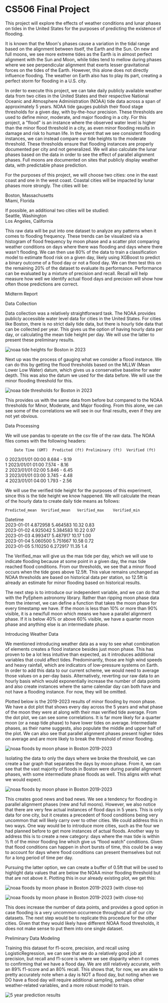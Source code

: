 # CS506 Final Project

This project will explore the effects of weather conditions and lunar phases on tides in the United States for the purposes of predicting the existence of flooding.  

It is known that the Moon's phases cause a variation in the tidal range based on the alignment between itself, the Earth and the Sun. On new and full moons, we see more extreme tides as the Earth is in almost perfect alignment with the Sun and Moon, while tides tend to mellow during phases where we see perpendicular alignment that exerts lesser gravitational forces on the tides of the Earth. However, this alone does not directly influence flooding. The weather on Earth also has to play its part, creating a perfect storm for flooding in a U.S. city.

In order to execute this project, we can take daily publicly available weather data from two cities in the United States and their respective National Oceanic and Atmosphere Administration (NOAA) tide data across a span of approximately 5 years. NOAA tide gauges publish their flood stage thresholds for a given day, with by-the-hour precision. These thresholds are used to define minor, moderate, and major flooding in a city. For this project, a "flood" is an instance where the observed water level is higher than the minor flood threshold in a city, as even minor flooding results in damage and risk to human life. In the event that we see consistent flooding instances, we can instead compare our tide heights to the moderate threshold. These thresholds ensure that flooding instances are properly documented per city and not generalized. We will also calculate the lunar phases based on the data in order to see the effect of parallel alignment phases. Full moons are documented on sites that publicly display weather data, with predictable phase prediction.

For the purposes of this project, we will choose two cities: one in the east coast and one in the west coast. Coastal cities will be impacted by lunar phases more strongly. The cities will be:

Boston, Massachusetts  
Miami, Florida  

If possible, an additional two cities will be studied:  
Seattle, Washington  
Los Angeles, California     

This raw data will be put into one dataset to analyze any patterns when it comes to flooding frequency. These trends can be visualized via a histogram of flood frequency by moon phase and a scatter plot comparing weather conditions on days where there was flooding and days where there wasn't flooding. We can then use 80% of the data to train a classification model to estimate flood risk on a given day, likely using XGBoost to predict a binary outcome of a flood day or not a flood day. We can then test this on the remaining 20% of the dataset to evaluate its performance. Performance can be evaluated by a mixture of precision and recall. Recall will help measure how well we identify actual flood days and precision will show how often those predictions are correct.

Midterm Report

Data Collection

Data collection was a relatively straightforward task. The NOAA provides publicly accessible water level data for cities in the United States. For cities like Boston, there is no strict daily tide data, but there is hourly tide data that can be collected per year. This gives us the option of having hourly data per day, or calculating the mean tide height per day. We will use the latter to present these preliminary results.

![noaa tide heights for Boston in 2023](noaa_tide_heights.png)

Next up was the process of gauging what we consider a flood instance. We can do this by getting the flood thresholds based on the MLLW (Mean Lower Low Water) datum, which gives us a conservative baseline for water depth. This was also the datum we used for the data before. We will use the minor flooding threshold for this.

![noaa tide thresholds for Boston in 2023](noaa_thresholds.png)

This provides us with the same data from before but compared to the NOAA thresholds for Minor, Moderate, and Major flooding. From this alone, we can see some of the correlations we will see in our final results, even if they are not yet obvious. 

Data Processing

We will use pandas to operate on the csv file of the raw data. The NOAA files comes with the following headers:

        Date Time (GMT)  Predicted (ft) Preliminary (ft)  Verified (ft)  
0  2023/01/01      00:00           8.684                -           9.19  
1  2023/01/01      01:00           7.574                -           8.16  
2  2023/01/01      02:00           5.846                -           6.45  
3  2023/01/01      03:00           3.745                -           4.48  
4  2023/01/01      04:00           1.793                -           2.56  


We will use the verified tide height for the purposes of this experiment, since this is the tide height we know happened. We will calculate the mean of the hourly data to create daily tide means as follows:

	Predicted_mean	Verified_mean	Verified_max	Verified_min  
Datetime				
2023-01-01	4.872958	5.464583	10.32	0.83  
2023-01-02	4.925042	5.384583	10.22	0.97  
2023-01-03	4.993417	5.487917	10.17	1.00  
2023-01-04	5.060500	5.751667	10.58	0.72  
2023-01-05	5.110250	6.272917	11.35	1.4  

The Verified_max will give us the max tide per day, which we will use to indicate flooding because at some point in a given day, the max tide reached flood conditions. From our thresholds, we see that a minor flood occurs when the tide goes above 12.5ft. This value remains unchanged as NOAA thresholds are based on historical data per station, so 12.5ft is already an estimate for minor flooding based on historical results.

The next step is to introduce our independent variable, and we can do that with the PyEphem astronomy library. Rather than ripping moon phase data from the internet, we can define a function that takes the moon phase for every timestamp we have. If the moon is less than 10% or more than 90% visible, it is a new/full moon which means we have a parallel alignment phase. If it is below 40% or above 60% visible, we have a quarter moon phase and anything else is an intermediate phase.

Introducing Weather Data

We mentioned introducing weather data as a way to see what combination of elements creates a flood instance besides just moon phase. This has proven to be a lot less intuitive than expected, as it introduces additional variables that could affect tides. Predominantly, those are high wind speeds and heavy rainfall, which are indicators of low-pressure systems on Earth. In order to add this data to our current scheme, we would need to average those values on a per-day basis. Alternatively, reverting our raw data to an hourly basis which would exponentially increase the number of data points and also create instances where the same calendar day can both have and not have a flooding instance. For now, they will be omitted. 

Plotted below is the 2019-2023 results of minor flooding by moon phase. We have a dot plot that shows every day across the 5 years and what phase of the moon they were at along with their max verified tide average. From the dot plot, we can see some correlations. It is far more likely for a quarter moon (or a neap tide phase) to have lower tides on average. Intermediate phases, as their name suggests, also populate the middle and upper half of the plot. We can also see that parallel alignment phases present higher tides on average and are more likely to break the threshold of minor flooding.

![noaa floods by moon phase in Boston 2019-2023](moon_tide_dotplot.png)

Isolating the data to only the days where we broke the threshold, we can create a bar graph that separates the days by moon phase. From it, we can see that the vast majority of floods in Boston were during parallel alignment phases, with some intermediate phase floods as well. This aligns with what we would expect.

![noaa floods by moon phase in Boston 2019-2023](moon_tide_bargraph.png)

This creates good news and bad news. We see a tendency for flooding in parallel alignment phases (new and full moons). However, we also notice that there are very few actual instances of flood days in 5 years. This is only data for one city, but it creates a precedent of flood conditions being very uncommon that will likely carry over to other cities. We could address this in two ways. One way would be to introduce more cities, such as the four we had planned before to get more instances of actual floods. Another way to address this is to create a new category: days where the max tide is within ½ ft of the minor flooding line which give us “flood watch” conditions. Given that flood conditions can happen in short bursts of time, this could be a way to account for days where flood conditions can present themselves but not for a long period of time per day.

Pursuing the latter option, we can create a buffer of 0.5ft that will be used to highlight data values that are below the NOAA minor flooding threshold but that are not above it. Plotting this in our already existing plot, we get this:

![noaa floods by moon phase in Boston 2019-2023 (with close-to)](moon_tide_closeto.png)

![noaa floods by moon phase in Boston 2019-2023 (with close-to)](moon_tide_closetobar.png)

This does increase the number of data points, and provides a good option in case flooding is a very uncommon occurrence throughout all of our city datasets. The next step would be to replicate this procedure for the other cities. Given that they would likely have different NOAA flood thresholds, it does not make sense to put them into one single dataset.

Preliminary Data Modeling

Training this dataset for f1-score, precision, and recall using LogisticRegression, we can see that we do a relatively good job at precision, but recall and f1-score is where we see disparity when it comes to confirming that we have a flood day. We are still relatively accurate, with an 89% f1-score and an 80% recall. This shows that, for now, we are able to pretty accurately note when a day is NOT a flood day, but noting when we DO have a flood day will require additional sampling, perhaps other weather-related variables, and a more robust model to train.

![5 year prediction results](moon_tide_predict.png)

